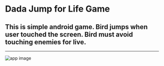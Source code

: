 # Dada Jump for Life Game

## This is simple android game. Bird jumps when user touched the screen. Bird must avoid touching enemies for live.

---

<image src="images/appImage.jpeg" alt="app image">
